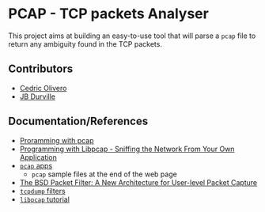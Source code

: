 # PCAP - TCP packets Analyser

This project aims at building an easy-to-use tool that will parse a `pcap` file to return any ambiguity found in the TCP packets.

## Contributors
* [Cedric Olivero](https://github.com/CedricOL07)
* [JB Durville](https://github.com/jbdrvl)


## Documentation/References

* [Proramming with pcap](http://www.tcpdump.org/pcap.html)
* [Programming with Libpcap - Sniffing the Network From Your Own Application](http://recursos.aldabaknocking.com/libpcapHakin9LuisMartinGarcia.pdf)
* [`pcap` apps](http://www.stearns.org/doc/pcap-apps.html)
    * `pcap` sample files at the end of the web page
* [The BSD Packet Filter: A New Architecture for User-level Packet Capture](http://www.tcpdump.org//papers/bpf-usenix93.pdf)
* [`tcpdump` filters](http://alumni.cs.ucr.edu/~marios/ethereal-tcpdump.pdf)
* [`libpcap` tutorial](http://yuba.stanford.edu/~casado/pcap)
